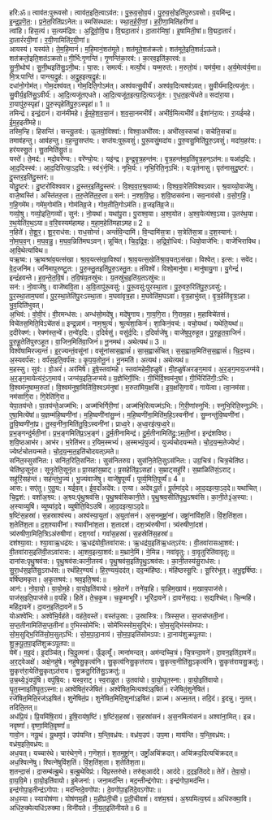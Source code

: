 

  
हरि:ॐ॥ त्वाव॑त:पुरूवसो। त्वाव॑त॒इति॒त्वाऽव॑त:। पु॒रू॒व॒सो॒व॒यं। पु॒रु॒व॒सो॒इति॑पुरुऽवसो। व॒यमि॑न्द्र। इ॒न्द्र॒प्र॒णॆ॒त॒:। प्र॒ने॒त॒रिति॑प्रऽनेत:॥ स्मसि॑स्थात:। स्था॒त॒र्ह॒री॒णां॒। ह॒री॒णा॒मिति॑हरीणां॥  
त्वांहि। हिस॒त्यं। स॒त्यम॑द्रिव:। अ॒द्रि॒वो॒वि॒द्म। वि॒द्मदा॒तारं॑। दा॒तार॑मिषां॒। इ॒षामिती॒षां॥ वि॒द्मदा॒तारं॑। दा॒तारं॑रयी॒णां। र॒यी॒णामिति॑र॒यी॒णां॥  
आयस्य॑। यस्य॑ते। ते॒म॒हि॒मानं॑। म॒हि॒मानं॒शत॑मूते। शत॑मूते॒शत॑क्रतो। शत॑मूते॒इति॒शतं॑ऽऊते। शत॑क्रतो॒इति॒शत॑ऽक्रतो॥ गी॒र्भि:गृ॒णन्ति॑। गृ॒णन्ति॑का॒रव॑:। का॒रव॒इति॑का॒रव॑:॥  
सु॒नी॒थोघ॑। सु॒नी॒थइति॑सु॒ऽनी॒थ:। घा॒स:। समर्त्य॑:। मर्त्यो॒यं। यम्म॒रुत॑:। म॒रुतो॒यं। यम॑र्य॒मा। अ॒र्य॒मेत्य॑र्य॒मा॥ मि॒त्र:पान्ति॑। पान्त्य॒द्रुह॑:। अ॒द्रुह॒इत्य॒द्रुह॑:॥  
दधा॑नो॒गोम॑त्। गोम॒दश्व॑वत्। गोम॒दिति॒गोऽम॑त्। अश्व॑वत्सु॒वीर्यं॑। अश्व॑व॒दित्यश्व॑ऽवत्। सु॒वीर्य॑मादि॒त्यजू॑त:। सु॒वीर्य॒इति॑सु॒ऽवीर्य॑:। आ॒दि॒त्यजू॑तएधते। आ॒दि॒त्यजू॑त॒इत्या॒दि॒त्यऽजू॑त:। ए॒ध॒त॒इत्ये॑धते॥ सदा॑रा॒या। रा॒यापु॑रु॒स्पृहा॑। पु॒रु॒स्पृहेति॑पु॒रु॒ऽस्पृहा॑॥ 1 ॥  
तमिन्द्रं॑। इन्द्रं॒दानं॑। दान॑मीमहे। ई॒म॒हे॒श॒व॒सा॒नं। श॒व॒सा॒नमभी॑र्वं। अभी॑र्व॒मित्यभी॑र्वं॥ ईशा॑नंरा॒य:। रा॒यई॑महे। ई॒म॒ह॒इती॑महे॥  
तस्मि॒न्हि। हिसन्ति॑। सन्त्यू॒तय॑:। ऊ॒तयो॒विश्वा॑:। विश्वा॒अभी॑रव:। अभी॑रव॒स्सचा॑। सचेति॒सचा॑॥ तमाव॑हन्तु। आव॑हन्तु। व॒ह॒न्तु॒सप्त॑य:। सप्त॑य:पुरू॒वसुं॑। पु॒रू॒वसुं॒मदा॑य। पु॒रु॒वसु॒मिति॑पु॒रु॒ऽवसुं॑। मदा॑य॒हर॑य:। हर॑यस्सु॒तं। सु॒तमिति॑सु॒तं॥  
यस्ते॑। ते॒मद॑:। मदो॒वरे॑ण्य:। वरे॑ण्यो॒य:। यइ॑न्द्र। इ॒न्द्र॒वृ॒त्र॒हन्त॑म:। वृ॒त्र॒हन्त॑म॒इति॑वृ॒त्र॒हन्ऽत॑म:॥ यआ॑द॒दि:। आ॒द॒दिस्स्व॑:। आ॒द॒दिरित्या॒ऽद॒दि:। स्व॑१॒॑र्नृभि॑:। नृभि॒र्य:। नृभि॒रिति॒नृऽभि॑:। य:पृत॑नासु। पृत॑नासुदु॒ष्टर॑:। दु॒स्तर॒इति॑दु॒स्तर॑:॥  
योदु॒ष्टर॑:। दु॒ष्टरो॑विश्ववार। दु॒स्तर॒इति॑दु॒स्तर॑:। वि॒श्व॒वा॒र॒श्र॒वाय्य॑:। वि॒श्व॒वा॒रेति॑विश्वऽवार। श्र॒वाय्यो॒वाजे॑षु। वाजे॒ष्वस्ति॑। अस्ति॑तरु॒ता। त॒रु॒तेति॑त॒रु॒ता॥ सन॑:। न॒श्श॒वि॒ष्ठ॒। श॒वि॒ष्ठसव॑ना। सव॒नाव॑सो। व॒सो॒ग॒हि॒। ग॒हि॒गमे॑म। गमे॑म॒गोम॑ति। गोम॑तिव्र॒जे। गोम॒तीति॒गोऽम॑ति। व्र॒जइति॑व्र॒जे॥  
गव्यो॒षु। गव्यो॒इति॒गव्यो॑। सुन॑:। नो॒यथा॑। यथा॑पु॒रा। पु॒राश्व॒या। अ॒श्व॒योत। अ॒श्व॒येत्य॑श्व॒ऽया। उ॒तर॑थ॒या। र॒थ॒येति॑र॒थ॒ऽया॥ व॒रि॒वस्यम॑हामह। म॒हा॒म॒हेति॑महाऽमह॥ 2 ॥  
न॒हिते॑। ते॒शू॒र॒। शू॒र॒राध॑स:। राध॒सोन्तं॑। अन्तं॑वि॒न्दामि॑। वि॒न्दामि॑स॒त्रा। स॒त्रेति॑स॒त्रा॥ द॒श॒स्यान॑:। नो॒म॒घ॒व॒न्। म॒घ॒व॒न्नु॒। म॒घ॒व॒न्निति॑मघऽवन्। न्नूचि॑त्। चि॒द॒द्रि॒व॒:। अ॒द्रि॒वो॒धिय॑:। धियो॒वाजे॑भि:। वाजे॑भिराविथ। आ॒वि॒थेत्या॑विथ॥  
यऋ॒ष्व:। ऋ॒ष्वश्रा॑व॒यत्स॑खा। श्रा॒व॒यत्स॑खा॒विश्वा॑। श्रा॒व॒यत्स॒खेति॑श्रा॒व॒यत्ऽस॑खा। विश्वेत्। इत्स:। सवे॑द। वे॒द॒जनि॑म। जनि॑मापुरुष्टु॒त:। पु॒रु॒स्तु॒तइति॑पु॒रु॒ऽस्तु॒त:॥ तंविश्वे॑। विश्वे॒मानु॑षा। मानु॑षायु॒गा। यु॒गेन्द्रं॑। इन्द्रं॑हवन्ते। ह॒व॒न्ते॒त॒वि॒षं। त॒वि॒षंय॒तस्रु॑च:। य॒तस्रु॑च॒इति॑य॒तऽस्रु॑च:॥  
सन॑:। नो॒वाजे॑षु। वाजे॑ष्ववि॒ता। अ॒वि॒तापु॑रू॒वसु॑:। पु॒रू॒वसु॑:पुरस्था॒ता। पु॒रु॒वरु॒रिति॑पु॒रु॒ऽवसु॑:। पु॒र॒स्था॒ताम॒घवा॑। पु॒र॒स्था॒तेति॑पु॒रःऽस्था॒ता। म॒घवा॑वृत्र॒हा। म॒घवेति॑म॒घऽवा॑। वृ॒त्र॒हाभु॑वत्। वृ॒त्र॒हेति॑वृ॒त्र॒ऽहा। भु॒व॒दिति॑भुवत्।  
अ॒भिव॑:। वो॒वी॒रं। वी॒रमन्ध॑स:। अन्ध॑सो॒मदे॑षु। मदे॑षुगाय। गा॒य॒गि॒रा। गि॒राम॒हा। म॒हाविचे॑तसं। विचे॑तस॒मिति॒विऽचे॑तसं॥ इन्द्र॒न्नाम॑। नाम॒श्रुत्यं॑। श्रुत्यं॑शा॒किनं॑। शा॒किनं॒वच॑:। वचो॒यथा॑। यथेति॒यथा॑॥  
द॒दीरेक्ण॑:। रेक्ण॑स्त॒न्वे॑। त॒न्वे॑द॒दि:। द॒दिर्वसु॑। वसु॑र्द॒दि:। द॒दिर्वाजे॑षु। वाजे॑षुपुरुहूत। पु॒रु॒हू॒त॒वा॒जिनं॑। पु॒रु॒हू॒तेति॑पुरुऽहूत। वा॒जिन॒मिति॑वा॒जिनं॑॥ नू॒नमथ॑। अथेत्यथ॑॥ 3 ॥  
विश्वे॑षामिरज्य॒न्तं॑। इ॒र॒ज्यन्तं॒वसू॑नां। वसू॑नांसास॒ह्वासं॑। सा॒स॒ह्वासं॑चित्। स॒स॒ह्वास॒मिति॑स॒स॒ह्वासं॑। चि॒द॒स्य। अ॒स्यवर्प॑स:। वर्प॑स॒इति॒वर्प॑स:॥ कृ॒प॒य॒तोनू॒नं। नू॒नमति॑। अत्यथ॑। अथेत्यथ॑॥  
म॒हस्सु। सुव॑:। वो॒अरं॑। अर॑मिषे। इ॒षे॒स्तवा॑महे। स्तवा॑महेमी॒ह्ळुषे॑। मी॒ह्ळुषे॑अरङ्ग॒माय॑। अ॒र॒ङ्ग॒माय॒जग्म॑ये। अ॒र॒ङ्ग॒मायेत्य॑रं॒ऽग॒माय॑। जग्म॑य॒इति॒जग्म॑ये॥ य॒ज्ञेभि॑र्गी॒भि:। गी॒र्भिर्वि॒श्वम॑नुषां। गी॒र्भिरिति॑गी॒:ऽभि:। वि॒श्वम॑नुषाम्म॒रुतां॑। वि॒श्वम॑नुषा॒मिति॑वि॒श्वऽम॑नुषां। म॒रुता॑मिय॒क्षसि॑। इ॒य॒क्षसि॒गाये॑। गाये॑त्वा। त्वा॒नम॑सा। नम॑सागि॒रा। गि॒रेति॑गि॒रा॥  
येपा॒तय॑न्ते। पा॒तय॑न्ते॒अज्म॑भि:। अज्म॑भिर्गिरी॒णां। अज्म॑भि॒रित्यज्म॑ऽभि:। गि॒री॒णांस्नुभि॑:। स्नुभि॒रिति॒स्नुऽभि॑:। ए॒षा॒मित्ये॑षां॥ य॒ज्ञम्म॑हि॒ष्वणी॑नां। म॒हि॒ष्वणी॑नांसु॒म्नं। म॒हि॒ष्वणी॑ना॒मिति॑म॒हि॒ऽस्वनी॑नां। सु॒म्नन्तु॑वि॒ष्वणी॑नां। तु॒वि॒ष्वणी॑नां॒प्र। तु॒स्व॒नी॑ना॒मिति॑तु॒वि॒ऽस्वनी॑नां। प्राध्व॒रे। अ॒ध्व॒रइ॑त्य॒ध्व॒रे॥  
प्र॒भ॒ङ्गन्दु॑र्मती॒नां। प्र॒भ॒ङ्गमिति॑प्र॒ऽभ॒ङ्गं। दु॒र्म॒तीनामिन्द्र॑। दु॒र्म॒तीनामिति॑दु॒:ऽम॒ती॒नां। इन्द्र॑शविष्ठ। श॒वि॒ष्ठआभ॑र। आभ॑र। भ॒रेति॑भर॥ र॒यिम॒स्मभ्यं॑। अ॒स्मभ्यं॒युज्यं॑। युज्यं॑चोदयन्मते। चो॒द॒य॒न्म॒तेज्येष्टं॑। ज्येष्टं॑चोतयन्मते। चो॒द॒य॒न्म॒त॒इति॑चोदयत्ऽमते॥  
सनि॑त॒स्सुस॑नित:। सनि॑त॒रिति॒सनि॑त:। सुस॑नितरुग्र। सुस॑नि॒तेति॒सुऽस॑नित:। उग्र॒चित्र॑। चित्र॒चेति॑ष्ठ। चेति॑ष्ठ॒सूनृ॑त। सूनृ॒तेति॒सूनृ॑त॥ प्रा॒सहा॑स॒म्राट्। प्र॒सहेति॑प्र॒ऽसहा॑। स॒म्राट्सहु॑रिं। स॒म्राळिति॑सं॒ऽराट्। सहु॑रिं॒सह॑न्तं। सह॑न्तं॒भु॒ज्यं। भु॒ज्यंवाजे॑षु। वाजे॑षु॒पूर्व्यं॑। पूर्व्य॒मिति॒पूर्व्यं॑॥ 4 ॥  
आस:। सए॑तु। ए॒तु॒य:। यई॑व॒त्। ई॒व॒दाँअदे॑व:। एत्या। अदे॑व:पू॒र्तं। पू॒र्तमा॑द॒दे। आ॒द॒दइत्या॒ऽद॒दे॥ यथा॑चित्। चि॒द्वश॑:। वशो॑अ॒श्व्य:। अ॒श्व्य:पृ॑थु॒श्रव॑सि। पृ॒थु॒श्रव॑सिकानी॒ते। पृ॒थु॒श्रव॒सीति॑पृ॒थु॒ऽश्रव॑सि। का॒नी॒ते३॒॑अ॒स्या:। अ॒स्याव्युषि॑। व्युष्या॑द॒दे। व्युषीति॒विऽउषि॑। आ॒द॒दइत्या॒ऽद॒दे॥  
ष॒ष्टिंस॒हस्रा॑। स॒हस्राश्व॑स्य। अश्व॑स्या॒युता॑। अ॒युता॑सनं। अ॒स॒नमुष्ट्रा॑नां। उष्ट्रा॑नांविंश॒तिं। विं॒श॒तिंश॒ता। श॒तेति॑श॒ता॥ द॒श॒श्यावी॑नां। श्यावी॑नांश॒ता। श॒तादश॑। दश॒त्र्य॑रुषीणां। त्र्य॑रुषीणां॒दश॑। त्र्य॑रुषीणा॒मिति॒त्रिऽअ॑रुषीणां। दश॒गवां॑। गवां॑स॒हस्रा॑। स॒हस्रेति॑स॒हस्रा॑॥  
दश॑श्या॒वा:। श्या॒वाऋ॒धद्र॑य:। ऋ॒धद्र॑योवी॒तवा॑रास:। ऋ॒धद्र॑य॒इति॑ऋ॒धत्ऽर॑य:। वी॒तवा॑रासआ॒शव॑:। वी॒तवा॑रास॒इति॑वी॒तऽवा॑रास:। आ॒शव॒इत्या॒शव॑:॥ म॒थ्राने॒मिं। ने॒मिन्न। नवा॑वृतु:। वा॒वृ॒तुरिति॑वावृतु:॥  
दाना॑स:पृथु॒श्रव॑स:। पृ॒थु॒श्रव॑स:कानी॒तस्य॑। पृ॒थु॒श्रव॑स॒इति॑पृ॒थु॒ऽश्रव॑स:। का॒नी॒तस्य॑सु॒राध॑स:। सु॒रा॒ध॑स॒इति॑सु॒ऽराध॑स:॥ रथं॑हिर॒ण्ययं॑। हि॒र॒ण्ययं॒दद॑त्। दद॒न्मंहि॑ष्ठ:। मंहि॑ष्ठस्सू॒रि:। सू॒रिर॑भूत्। अ॒भू॒द्वर्षि॑ष्ठ:। वर्षि॑ष्ठमकृत। अ॒कृ॒तश्रव॑:। श्रव॒इति॒श्रव॑:॥  
आन॑:। नो॒वा॒यो॒। वा॒यो॒म॒हे। वा॒यो॒इति॑वायो। म॒हेतने॑। तने॑या॒हि। या॒हिम॒खाय॑। म॒खाय॒पाज॑से। पाज॑स॒इति॒पाज॑से॥ व॒यंहि। हिते॑। ते॒च॒कृ॒म। च॒कृ॒माभूरि॑। भूरि॑दा॒वने॑। दा॒वने॑स॒द्य:। स॒द्यश्चि॑त्। चि॒न्महि॑। महि॑दा॒वने॑। दा॒वन॒इति॑दा॒वने॑॥ 5  
योअश्वे॑भि:। अश्वे॑भि॒र्वह॑ते। वह॑ते॒वस्ते॑। वस्त॑उ॒स्रा:। उ॒स्रास्त्रि:। त्रिस्स॒प्त। स॒प्तस॑प्तती॒नां। स॒प्त॒तीनामिति॑स॒प्त॒तीनां॥ ए॒भिस्सोमे॑भि:। सोमे॑भिस्सोम॒सुद्भि॑:। सो॒म॒सुद्भि॑स्सोमपा:। सो॒म॒सुद्भि॒रिति॑सो॒म॒सुत्ऽभि॑:। सो॒म॒पा॒दा॒नाय॑। सो॒म॒पा॒इति॑सोमऽपा:। दा॒नाय॑शुक्रपूतपा:। शु॒क्र॒पू॒त॒पा॒इति॑शुक्रऽपूतपा:॥  
येमे॑। म॒इ॒दं। इ॒दञ्चि॑त्। चि॒दु॒त्मना॑। ऊँ॒इत्यूँ॑। त्मना॑मन्दत्। अम॑न्दच्चि॒त्रं। चि॒त्रन्दा॒वने॑। दा॒वन॒इति॑दा॒वने॑॥ अ॒र॒ट्वेअक्षे॑। अक्षे॒नहु॑षे। नहु॑षेसु॒कृत्व॑नि। सु॒कृत्व॑निसु॒कृत्त॑राय। सु॒कृत्त्व॒नीति॑सु॒ऽकृत्व॑नि। सु॒कृत्त॑रायसु॒क्रतु॑:। सु॒कृत्त॑रा॒येति॑सु॒कृत्ऽत॑राय। सु॒क्रतु॒रिति॑सु॒ऽक्रतु॑:॥  
उ॒च॒थ्ये॒३॒॑वपु॑षि। वपु॑षि॒य:। यस्व॒राट्। स्व॒राळु॒त। उ॒तवा॑यो। वा॒यो॒घृ॒त॒स्ना:। वा॒यो॒इति॑वायो। घृ॒त॒स्नाइति॑घृ॒त॒ऽस्ना:॥ अश्वे॑षितं॒रजे॑षितं। अश्वे॑षित॒मित्यश्व॑ऽइषितं। रजे॑षितं॒शुने॑षितं। रजे॑षित॒मिति॒रज॑ऽइषितं। शुने॑षितं॒प्र। शुने॑षित॒मिति॒शुना॑ऽइषितं। प्राज्म॑। अज्म॒तत्। तदि॒दं। इ॒दन्नु। नुतत्। तदिति॒तत्॥  
अध॑प्रि॒यं। प्रि॒यमि॑षि॒राय॑। इ॒षि॒राय॑ष॒ष्टिं। ष॒ष्टिंस॒हस्रा॑। स॒हस्रा॑सनं। अ॒स॒नमित्य॑सनं॥ अश्वा॑ना॒मित्। इन्न। नवृष्णां॑। वृष्णा॒मिति॒वृष्णां॑॥  
गावो॒न। नयू॒थं। यू॒थमुप॑। उप॑यन्ति। य॒न्ति॒वध्र॑य:। वध्र॑य॒उप॑। उप॒मा। माय॑न्ति। य॒न्ति॒वध्र॑य:। वध्र॑य॒इति॒वध्र॑य:॥  
अध॒यत्। यच्चार॑थे। चार॑थेग॒णॆ। ग॒णॆश॒तं। श॒तमुष्ट्रा॑न्। उष्ट्राँ॒अचि॑क्रदत्। अचि॑क्रद॒दित्यचि॑क्रदत्॥ अध॒श्वित्ने॑षु। श्वित्ने॑षुविंश॒तिं। विं॒श॒तिंश॒ता। श॒तेति॑श॒ता॥  
श॒तन्दा॒सं। दा॒सम्ब॑ल्बू॒थे। ब॒ल्बू॒थेविप्र॑:। विप्र॒स्तरु॑क्षे। तरु॑क्ष॒आद॑दे। आद॑दे। द॒द॒इति॑ददे॥ तेते॑। ते॒वा॒यो॒। वा॒य॒वि॒मे। वा॒यो॒इति॑वायो। इ॒मेजना॑:। जना॒मद॑न्ति। मद॒न्तीन्द्र॑गोपा:। इन्द्र॑गोपा॒मद॑न्ति। इन्द्र॑गोपा॒इतीन्द्र॑ऽगोपा:। मद॑न्तिदे॒वगो॑पा:। दे॒वगो॑पा॒इति॑दे॒वऽगो॑पा:॥  
अध॒स्या। स्यायोष॑णा। योष॑णम॒ही। म॒हीप्र॑ती॒ची। प्र॒ती॒चीवशं॑। वश॑म॒श्व्यं। अ॒श्व्यमित्य॒श्व्यं॥ अधि॑रुक्मा॒वि। अधि॑रु॒क्मेत्यधि॑ऽरुक्मा। विनी॑यते। नी॒य॒त॒इति॑नीयते॥ 6 ॥  
